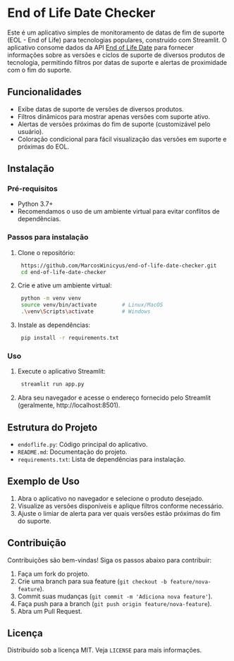 # End of Life Date Checker

Este é um aplicativo simples de monitoramento de datas de fim de suporte (EOL - End of Life) para tecnologias populares, construído com Streamlit. O aplicativo consome dados da API [End of Life Date](https://endoflife.date/) para fornecer informações sobre as versões e ciclos de suporte de diversos produtos de tecnologia, permitindo filtros por datas de suporte e alertas de proximidade com o fim do suporte.

## Funcionalidades

- Exibe datas de suporte de versões de diversos produtos.
- Filtros dinâmicos para mostrar apenas versões com suporte ativo.
- Alertas de versões próximas do fim de suporte (customizável pelo usuário).
- Coloração condicional para fácil visualização das versões em suporte e próximas do EOL.

## Instalação

### Pré-requisitos

- Python 3.7+
- Recomendamos o uso de um ambiente virtual para evitar conflitos de dependências.

### Passos para instalação

1. Clone o repositório:
   ```bash
    https://github.com/MarcosWinicyus/end-of-life-date-checker.git
    cd end-of-life-date-checker
   ```
2. Crie e ative um ambiente virtual:
   ```bash
    python -m venv venv
    source venv/bin/activate        # Linux/MacOS
    .\venv\Scripts\activate         # Windows
   ```
3. Instale as dependências:
   ```bash
    pip install -r requirements.txt
   ```
### Uso
1. Execute o aplicativo Streamlit:
   ```bash
    streamlit run app.py
   ```
2. Abra seu navegador e acesse o endereço fornecido pelo Streamlit (geralmente, http://localhost:8501).

## Estrutura do Projeto

- `endoflife.py`: Código principal do aplicativo.
- `README.md`: Documentação do projeto.
- `requirements.txt`: Lista de dependências para instalação.

## Exemplo de Uso

1. Abra o aplicativo no navegador e selecione o produto desejado.
2. Visualize as versões disponíveis e aplique filtros conforme necessário.
3. Ajuste o limiar de alerta para ver quais versões estão próximas do fim do suporte.

## Contribuição

Contribuições são bem-vindas! Siga os passos abaixo para contribuir:

1. Faça um fork do projeto.
2. Crie uma branch para sua feature (`git checkout -b feature/nova-feature`).
3. Commit suas mudanças (`git commit -m 'Adiciona nova feature'`).
4. Faça push para a branch (`git push origin feature/nova-feature`).
5. Abra um Pull Request.

## Licença

Distribuído sob a licença MIT. Veja `LICENSE` para mais informações.



